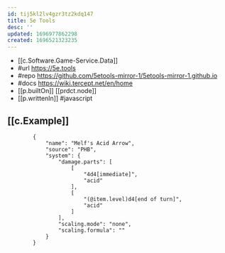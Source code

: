 ```yaml
---
id: tij5kl2lv4gzr3tz2kdq147
title: 5e Tools
desc: ''
updated: 1696977862298
created: 1696521323235
---
```


- [[c.Software.Game-Service.Data]]
- #url https://5e.tools
- #repo https://github.com/5etools-mirror-1/5etools-mirror-1.github.io
- #docs https://wiki.tercept.net/en/home
- [[p.builtOn]] [[prdct.node]]
- [[p.writtenIn]] #javascript


## [[c.Example]]

```
		{
			"name": "Melf's Acid Arrow",
			"source": "PHB",
			"system": {
				"damage.parts": [
					[
						"4d4[immediate]",
						"acid"
					],
					[
						"(@item.level)d4[end of turn]",
						"acid"
					]
				],
				"scaling.mode": "none",
				"scaling.formula": ""
			}
		}
```